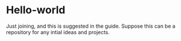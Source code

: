# Hello-world
Just joining, and this is suggested in the guide. Suppose this can be a repository for any intial ideas and projects.
